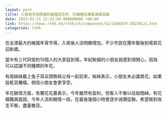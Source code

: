 ```yaml
---
layout: post
title: 入夜後市民陸續到維園逛花市　花檔檔主稱會減價促銷
date: 2023-01-21 22:33:04.000000000 +08:00
link: https://news.rthk.hk/rthk/ch/component/k2/1684879-20230121.htm
categories: rthk
---
```


在全港最大的維園年宵市場，入夜後人流明顯增加，不少市民在團年飯後到場買花迎新歲。

當中有三代同堂約10個人的大家庭到場，年紀較細的小朋友說感到很開心，因為可以認識不同種類的年花。

有兩姊妹戴上兔子耳朵頭飾與父母一起前來，姊姊表示，小朋友未必識賞花，如果設乾貨攤檔，相信小朋友會更享受。

年花銷情方面，有蘭花花農表示，今年雖然有盈利，但客人不像以往般闊綽。有花檔職員就說，今年人流和銷情一般，在最後幾個小時會逐步減價促銷，希望做到收支平衡，盡量散貨。
